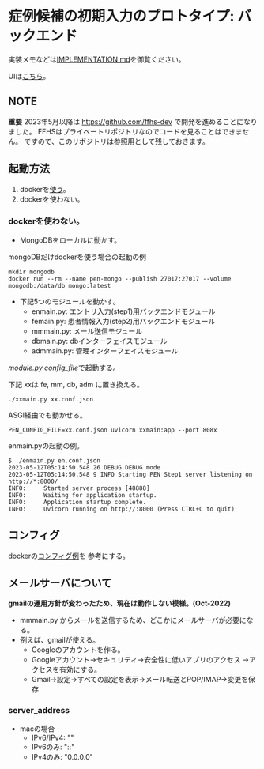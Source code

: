 症例候補の初期入力のプロトタイプ: バックエンド
==============================================

実装メモなどは[IMPLEMENTATION.md](https://github.com/tanupoo/penguin/blob/main/IMPLEMENTATION.md)を御覧ください。

UIは[こちら](https://github.com/tanupoo/penguin-ui)。

## NOTE

**重要**
2023年5月以降は https://github.com/ffhs-dev で開発を進めることになりました。
FFHSはプライベートリポジトリなのでコードを見ることはできません。
ですので、このリポジトリは参照用として残しておきます。

## 起動方法

1. dockerを[使う](https://github.com/tanupoo/penguin-docker)。
2. dockerを使わない。

### dockerを使わない。

- MongoDBをローカルに動かす。

mongoDBだけdockerを使う場合の起動の例

```
mkdir mongodb
docker run --rm --name pen-mongo --publish 27017:27017 --volume mongodb:/data/db mongo:latest
```

- 下記5つのモジュールを動かす。
    + enmain.py: エントリ入力(step1)用バックエンドモジュール
    + femain.py: 患者情報入力(step2)用バックエンドモジュール
    + mmmain.py: メール送信モジュール
    + dbmain.py: dbインターフェイスモジュール
    + admmain.py: 管理インターフェイスモジュール

*module.py config_file*で起動する。

下記 xxは fe, mm, db, adm に置き換える。

```
./xxmain.py xx.conf.json
```

ASGI経由でも動かせる。

```
PEN_CONFIG_FILE=xx.conf.json uvicorn xxmain:app --port 808x 
```

enmain.pyの起動の例。

```
$ ./enmain.py en.conf.json
2023-05-12T05:14:50.548 26 DEBUG DEBUG mode
2023-05-12T05:14:50.548 9 INFO Starting PEN Step1 server listening on http://*:8000/
INFO:     Started server process [48888]
INFO:     Waiting for application startup.
INFO:     Application startup complete.
INFO:     Uvicorn running on http://:8000 (Press CTRL+C to quit)
```

## コンフィグ

dockerの[コンフィグ例](https://github.com/tanupoo/penguin-docker)を
参考にする。

## メールサーバについて

**gmailの運用方針が変わったため、現在は動作しない模様。(Oct-2022)**

- mmmain.py からメールを送信するため、どこかにメールサーバが必要になる。
- 例えば、gmailが使える。
    + Googleのアカウントを作る。
    + Googleアカウント→セキュリティ→安全性に低いアプリのアクセス
        →アクセスを有効にする。
    + Gmail→設定→すべての設定を表示→メール転送とPOP/IMAP→変更を保存

### server_address

- macの場合
    + IPv6/IPv4: ""
    + IPv6のみ: "::"
    + IPv4のみ: "0.0.0.0"

